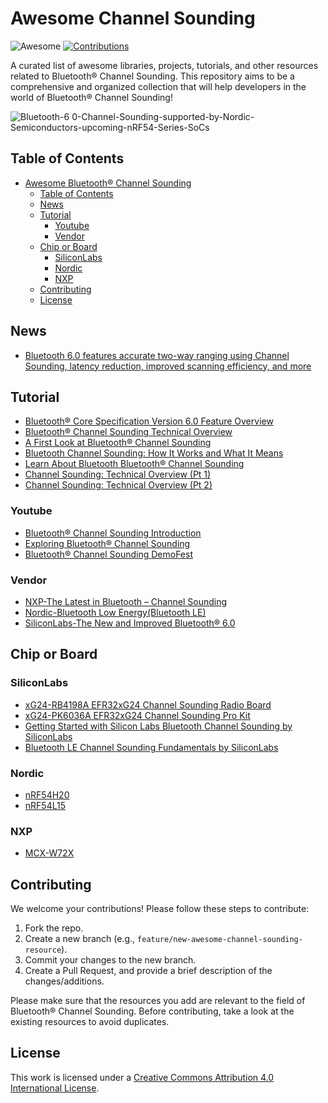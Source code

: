 # Awesome Channel Sounding



![Awesome](https://awesome.re/badge.svg) [![Contributions](https://img.shields.io/github/issues-pr-closed-raw/mintisan/awesome-channel-sounding.svg?label=contributions)](https://github.com/mintisan/awesome-channel-sounding/pulls)

A curated list of awesome libraries, projects, tutorials, and other resources related to Bluetooth® Channel Sounding. This repository aims to be a comprehensive and organized collection that will help developers in the world of Bluetooth® Channel Sounding!

![Bluetooth-6 0-Channel-Sounding-supported-by-Nordic-Semiconductors-upcoming-nRF54-Series-SoCs](https://github.com/user-attachments/assets/a6d513cb-3d6a-4b00-8714-09e5e2f18a53)


## Table of Contents

- [Awesome Bluetooth® Channel Sounding](#Breadcrumbsawesome-channel-sounding)
  - [Table of Contents](#table-of-contents)
  - [News](#news)
  - [Tutorial](#tutorial)
    - [Youtube](#youtube)
    - [Vendor](#vendor)
  - [Chip or Board](#chip-or-board)
    - [SiliconLabs](#siliconlabs)
    - [Nordic](#nordic)
    - [NXP](#nxp)
  - [Contributing](#contributing)
  - [License](#license)


## News

- [Bluetooth 6.0 features accurate two-way ranging using Channel Sounding, latency reduction, improved scanning efficiency, and more](https://www.cnx-software.com/2024/09/04/bluetooth-6-0-features-accurate-two-way-ranging-using-channel-sounding-latency-reduction-improved-scanning-efficiency-and-more/)

## Tutorial

- [Bluetooth® Core Specification Version 6.0 Feature Overview](https://www.bluetooth.com/core-specification-6-feature-overview/)
- [Bluetooth® Channel Sounding Technical Overview](https://www.bluetooth.com/channel-sounding-tech-overview/)
- [A First Look at Bluetooth® Channel Sounding](https://www.bluetooth.com/blog/a-first-look-at-bluetooth-channel-sounding/)
- [Bluetooth Channel Sounding: How It Works and What It Means](https://www.bluetooth.com/blog/bluetooth-channel-sounding-how-it-works/)
- [Learn About Bluetooth Bluetooth® Channel Sounding](https://www.bluetooth.com/learn-about-bluetooth/feature-enhancements/channel-sounding/)
- [Channel Sounding: Technical Overview (Pt 1)](https://www.packetcraft.com/post/channel-sounding-technical-overview-pt-1)
- [Channel Sounding: Technical Overview (Pt 2)](https://www.packetcraft.com/post/channel-sounding-technical-overview-pt-2)

### Youtube

- [Bluetooth® Channel Sounding Introduction](https://www.youtube.com/watch?v=iviXwFDsIqY&ab_channel=BluetoothSIG)
- [Exploring Bluetooth® Channel Sounding](https://www.youtube.com/watch?v=U9GAK2AsJi0&ab_channel=BluetoothSIG)
- [Bluetooth®️ Channel Sounding DemoFest](https://www.youtube.com/watch?v=8_WGSFrhRv8&list=PLW_2Bjh22ZRUDSVMV7zPSuSP9Edzqe1gK&ab_channel=BluetoothSIG)

### Vendor

- [NXP-The Latest in Bluetooth – Channel Sounding](https://www.nxp.com/company/about-nxp/smarter-world-blog/BL-THE-LATEST-IN-BLUETOOTH-CHANNEL-SOUNDING)
- [Nordic-Bluetooth Low Energy(Bluetooth LE)](https://www.nordicsemi.com/Products/Wireless/Bluetooth-Low-Energy/Channel-Sounding)
- [SiliconLabs-The New and Improved Bluetooth® 6.0](https://www.silabs.com/blog/the-new-and-improved-bluetooth-6-0)


## Chip or Board

### SiliconLabs

- [xG24-RB4198A EFR32xG24 Channel Sounding Radio Board](https://www.silabs.com/development-tools/wireless/xg24-rb4198a-efr32xg24-channel-sounding-radio-board?tab=overview)
- [xG24-PK6036A EFR32xG24 Channel Sounding Pro Kit](https://www.silabs.com/development-tools/wireless/efr32xg24-channel-sounding-pro-kit?tab=overview)
- [Getting Started with Silicon Labs Bluetooth Channel Sounding by SiliconLabs](https://docs.silabs.com/rtl-lib/8.2.0/rtl-lib-channel-sounding-getting-started/)
- [Bluetooth LE Channel Sounding Fundamentals by SiliconLabs](https://docs.silabs.com/rtl-lib/latest/rtl-lib-channel-sounding-fundamentals/)


### Nordic

- [nRF54H20](https://www.nordicsemi.com/Products/nRF54H20)
- [nRF54L15](https://www.nordicsemi.com/Products/nRF54L15)

### NXP

- [MCX-W72X](https://www.nxp.com/products/processors-and-microcontrollers/arm-microcontrollers/general-purpose-mcus/mcx-arm-cortex-m/mcx-w-series-microcontrollers/mcx-w72x-secure-and-ultra-low-power-mcus-for-matter-thread-zigbee-and-bluetooth-le:MCX-W72X)


## Contributing

We welcome your contributions! Please follow these steps to contribute:

1. Fork the repo.
2. Create a new branch (e.g., `feature/new-awesome-channel-sounding-resource`).
3. Commit your changes to the new branch.
4. Create a Pull Request, and provide a brief description of the changes/additions.

Please make sure that the resources you add are relevant to the field of Bluetooth® Channel Sounding. Before contributing, take a look at the existing resources to avoid duplicates.

## License

This work is licensed under a [Creative Commons Attribution 4.0 International License](https://creativecommons.org/licenses/by/4.0/).
